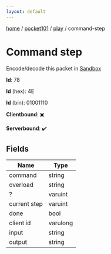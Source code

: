```yaml
---
layout: default
---
```


[home](/)  /  [pocket101](/protocol/pocket101)  /  [play](/protocol/pocket101/play)  /  command-step

# Command step

Encode/decode this packet in [Sandbox](../../../sandbox/pocket101#Play.CommandStep)

**Id**: 78

**Id** (hex): 4E

**Id** (bin): 01001110

**Clientbound**: ✖️

**Serverbound**: ✔️

## Fields

Name | Type
---|---
command | string
overload | string
? | varuint
current step | varuint
done | bool
client id | varulong
input | string
output | string
